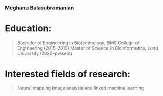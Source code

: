 ### Meghana Balasubramanian

# Education: 
> Bachelor of Engineering in Biotechnology, BMS College of Engineering (2015-2019)
> Master of Science in Bioinformatics, Lund University (2020-present)

# Interested fields of research:
> Neural mapping
> Image analysis and linked machine learning
